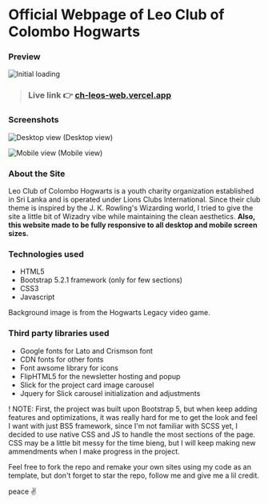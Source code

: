 # Official Webpage of Leo Club of Colombo Hogwarts

### Preview

![Initial loading](/GithubCover/GithubCovervid.avif)

 > ### Live link 👉 [ch-leos-web.vercel.app](ch-leos-web.vercel.app)

### Screenshots

![Desktop view](/GithubCover/desktop_landing.avif)
(Desktop view)

![Mobile view](/GithubCover/mobile_view.avif)
(Mobile view)

### About the Site

Leo Club of Colombo Hogwarts is a youth charity organization established in Sri Lanka and is operated under Lions Clubs International. Since their club theme is inspired by the J. K. Rowling's Wizarding world, I tried to give the site a little bit of Wizadry vibe while maintaining the clean aesthetics. **Also, this website made to be fully responsive to all desktop and mobile screen sizes.**

### Technologies used

- HTML5
- Bootstrap 5.2.1 framework (only for few sections)
- CSS3
- Javascript

Background image is from the Hogwarts Legacy video game.

### Third party libraries used

- Google fonts for Lato and Crismson font
- CDN fonts for other fonts
- Font awsome library for icons
- FlipHTML5 for the newsletter hosting and popup
- Slick for the project card image carousel
- Jquery for Slick carousel initialization and adjustments

! NOTE: First, the project was built upon Bootstrap 5, but when keep adding features and optimizations, it was really hard for me to get the look and feel I want with just BS5 framework, since I'm not familiar with SCSS yet, I decided to use native CSS and JS to handle the most sections of the page. CSS may be a little bit messy for the time bieng, but I will keep making new ammendments when I make progress in the project.

Feel free to fork the repo and remake your own sites using my code as an template, but don't forget to star the repo, follow me and give me a lil credit.

peace ✌️